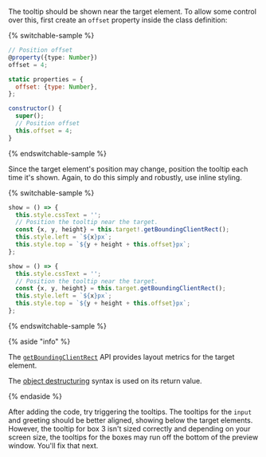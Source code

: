 The tooltip should be shown near the target element. To allow some control over
this, first create an `offset` property inside the class definition:

{% switchable-sample %}

```ts
// Position offset
@property({type: Number})
offset = 4;
```

```js
static properties = {
  offset: {type: Number},
};

constructor() {
  super();
  // Position offset
  this.offset = 4;
}
```

{% endswitchable-sample %}

Since the target element's position may change, position the tooltip
each time it's shown. Again, to do this simply and robustly, use inline styling.

{% switchable-sample %}

```ts
show = () => {
  this.style.cssText = '';
  // Position the tooltip near the target.
  const {x, y, height} = this.target!.getBoundingClientRect();
  this.style.left = `${x}px`;
  this.style.top = `${y + height + this.offset}px`;
};
```

```js
show = () => {
  this.style.cssText = '';
  // Position the tooltip near the target.
  const {x, y, height} = this.target.getBoundingClientRect();
  this.style.left = `${x}px`;
  this.style.top = `${y + height + this.offset}px`;
};
```

{% endswitchable-sample %}

{% aside  "info" %}

The
[`getBoundingClientRect`](https://developer.mozilla.org/en-US/docs/Web/API/Element/getBoundingClientRect)
API provides layout metrics for the target element.

The
[object destructuring](https://developer.mozilla.org/en-US/docs/Web/JavaScript/Reference/Operators/Destructuring_assignment#object_destructuring)
syntax is used on its return value.

{% endaside %}

After adding the code, try triggering the tooltips. The tooltips for the `input`
and greeting should be better aligned, showing below the target
elements. However, the tooltip for box 3 isn't sized correctly and depending on
your screen size, the tooltips for the boxes may run off the bottom of
the preview window. You'll fix that next.
